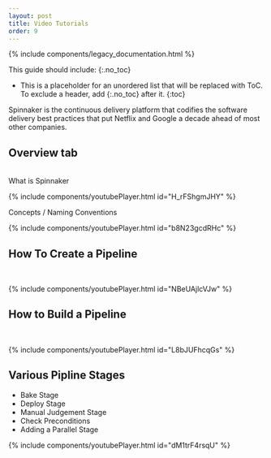 ```yaml
---
layout: post
title: Video Tutorials
order: 9
---
```


{% include components/legacy_documentation.html %}

This guide should include:
{:.no_toc}
* This is a placeholder for an unordered list that will be replaced with ToC. To exclude a header, add {:.no_toc} after it.
{:toc}


Spinnaker is the continuous delivery platform that codifies the software delivery best practices that put Netflix and Google a decade ahead of most other companies.

## Overview tab
<br/>
What is Spinnaker

{% include components/youtubePlayer.html id="H_rFShgmJHY" %}<br/>


Concepts / Naming Conventions<br/>

{% include components/youtubePlayer.html id="b8N23gcdRHc" %}


## How To Create a Pipeline
<br/>

{% include components/youtubePlayer.html id="NBeUAjlcVJw" %}


## How to Build a Pipeline
<br/>

{% include components/youtubePlayer.html id="L8bJUFhcqGs" %}


## Various Pipline Stages

 - Bake Stage
 - Deploy Stage
 - Manual Judgement Stage
 - Check Preconditions
 - Adding a Parallel Stage
 
{% include components/youtubePlayer.html id="dM1trF4rsqU" %}


